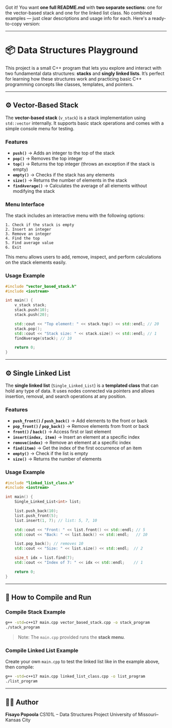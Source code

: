 Got it! You want **one full README.md** with **two separate sections**: one for the vector-based stack and one for the linked list class. No combined examples — just clear descriptions and usage info for each. Here's a ready-to-copy version:

---

# 📦 Data Structures Playground

This project is a small C++ program that lets you explore and interact with two fundamental data structures: **stacks** and **singly linked lists**. It’s perfect for learning how these structures work and practicing basic C++ programming concepts like classes, templates, and pointers.

---

## ⚙️ Vector-Based Stack

The **vector-based stack** (`v_stack`) is a stack implementation using `std::vector` internally. It supports basic stack operations and comes with a simple console menu for testing.

### Features

* **`push()`** → Adds an integer to the top of the stack
* **`pop()`** → Removes the top integer
* **`top()`** → Returns the top integer (throws an exception if the stack is empty)
* **`empty()`** → Checks if the stack has any elements
* **`size()`** → Returns the number of elements in the stack
* **`findAverage()`** → Calculates the average of all elements without modifying the stack

### Menu Interface

The stack includes an interactive menu with the following options:

```
1. Check if the stack is empty
2. Insert an integer
3. Remove an integer
4. Find the top
5. Find average value
6. Exit
```

This menu allows users to add, remove, inspect, and perform calculations on the stack elements easily.

### Usage Example

```cpp
#include "vector_based_stack.h"
#include <iostream>

int main() {
    v_stack stack;
    stack.push(10);
    stack.push(20);

    std::cout << "Top element: " << stack.top() << std::endl; // 20
    stack.pop();
    std::cout << "Stack size: " << stack.size() << std::endl; // 1
    findAverage(stack); // 10

    return 0;
}
```

---

## ⚙️ Single Linked List

The **single linked list** (`Single_Linked_List`) is a **templated class** that can hold any type of data. It uses nodes connected via pointers and allows insertion, removal, and search operations at any position.

### Features

* **`push_front()` / `push_back()`** → Add elements to the front or back
* **`pop_front()` / `pop_back()`** → Remove elements from front or back
* **`front()` / `back()`** → Access first or last element
* **`insert(index, item)`** → Insert an element at a specific index
* **`remove(index)`** → Remove an element at a specific index
* **`find(item)`** → Get the index of the first occurrence of an item
* **`empty()`** → Check if the list is empty
* **`size()`** → Returns the number of elements

### Usage Example

```cpp
#include "linked_list_class.h"
#include <iostream>

int main() {
    Single_Linked_List<int> list;

    list.push_back(10);
    list.push_front(5);
    list.insert(1, 7); // list: 5, 7, 10

    std::cout << "Front: " << list.front() << std::endl; // 5
    std::cout << "Back: " << list.back() << std::endl;   // 10

    list.pop_back(); // removes 10
    std::cout << "Size: " << list.size() << std::endl;  // 2

    size_t idx = list.find(7);
    std::cout << "Index of 7: " << idx << std::endl;    // 1

    return 0;
}
```

---

## 🧰 How to Compile and Run

### Compile Stack Example

```bash
g++ -std=c++17 main.cpp vector_based_stack.cpp -o stack_program
./stack_program
```

> Note: The `main.cpp` provided runs the **stack menu**.

### Compile Linked List Example

Create your own `main.cpp` to test the linked list like in the example above, then compile:

```bash
g++ -std=c++17 main.cpp linked_list_class.cpp -o list_program
./list_program
```

---

## 🧑‍💻 Author

**Fisayo Popoola**
CS101L – Data Structures Project
University of Missouri–Kansas City

